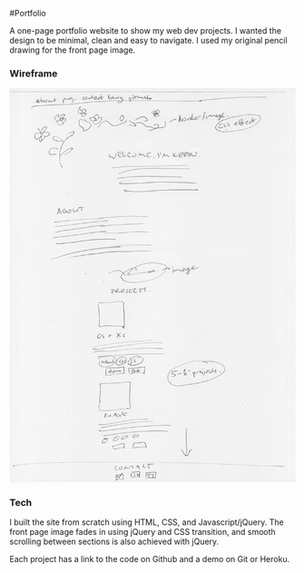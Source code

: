 #Portfolio

A one-page portfolio website to show my web dev projects. I wanted the design to be minimal, clean and easy to navigate. I used my original pencil drawing for the front page image.

### Wireframe

<img src="images/wireframe.jpg">

### Tech

I built the site from scratch using HTML, CSS, and Javascript/jQuery. The front page image fades in using jQuery and CSS transition, and smooth scrolling between sections is also achieved with jQuery. 

Each project has a link to the code on Github and a demo on Git or Heroku.

